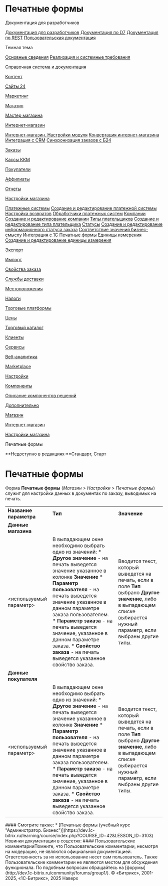 # Печатные формы

Документация для разработчиков

[Документация для разработчиков](https://dev.1c-bitrix.ru/api_help/)
[Документация по D7](https://dev.1c-bitrix.ru/api_d7/)
[Документация по REST](https://dev.1c-bitrix.ru/rest_help/)
[Пользовательская документация](https://dev.1c-bitrix.ru/user_help/)

Темная тема

[Основные сведения](/user_help/index.php)
[Реализация и системные требования](/user_help/reqintro.php)

[Справочная система и документация](/user_help/help/index.php)

[Контент](/user_help/content/index.php)

[Сайты 24](/user_help/sites24/index.php)

[Маркетинг](/user_help/marketing/index.php)

[Магазин](/user_help/store/index.php)

[Мастер магазина](/user_help/store/storeassist.php)

[Интернет-магазин](/user_help/store/sale/index.php)

[Интернет-магазин. Настройки модуля](/user_help/store/sale/settings_sale.php)
[Конвертация интернет-магазина](/user_help/store/sale/sale_converter.php)
[Интеграция с CRM](/user_help/store/sale/sale_crm.php)
[Синхронизация заказов с Б24](/user_help/store/sale/sale_order_crm.php)

[Заказы](/user_help/store/sale/orders/index.php)

[Кассы ККМ](/user_help/store/sale/cashbox/index.php)

[Покупатели](/user_help/store/sale/user_accounts/index.php)

[Аффилиаты](/user_help/store/sale/affiliates/index.php)

[Отчеты](/user_help/store/sale/statistic/index.php)

[Настройки магазина](/user_help/store/sale/settings/index.php)

[Платежные системы](/user_help/store/sale/settings/sale_pay_system.php)
[Создание и редактирование платежной системы](/user_help/store/sale/settings/sale_pay_system_edit.php)
[Настройка возвратов](/user_help/store/sale/settings/sale_ps_handler_refund.php)
[Обработчики платежных систем](/user_help/store/sale/settings/sale_pay_system_file.php)
[Компании](/user_help/store/sale/settings/sale_company.php)
[Создание и редактирование компании](/user_help/store/sale/settings/sale_company_edit.php)
[Типы плательщиков](/user_help/store/sale/settings/sale_person_type.php)
[Создание и редактирование типа плательщика](/user_help/store/sale/settings/sale_person_type_edit.php)
[Статусы](/user_help/store/sale/settings/sale_status.php)
[Создание и редактирование информационного статуса заказа](/user_help/store/sale/settings/sale_status_edit.php)
[Соответствие значений бизнес-смыслу](/user_help/store/sale/settings/sale_business_value.php)
[Интеграция с 1С](/user_help/store/sale/settings/1c_admin.php)
[Печатные формы](/user_help/store/sale/settings/print_form.php)
[Единицы измерения](/user_help/store/sale/settings/cat_measure_list.php)
[Создание и редактирование единицы измерения](/user_help/store/sale/settings/cat_measure_edit.php)

[Экспорт](/user_help/store/sale/settings/export/index.php)

[Импорт](/user_help/store/sale/settings/import/index.php)

[Свойства заказа](/user_help/store/sale/settings/order_props/index.php)

[Службы доставки](/user_help/store/sale/settings/delivery/index.php)

[Местоположения](/user_help/store/sale/settings/location2/index.php)

[Налоги](/user_help/store/sale/settings/tax/index.php)

[Торговые платформы](/user_help/store/sale/settings/trandingplatforms/index.php)

[Цены](/user_help/store/sale/settings/prices/index.php)

[Торговый каталог](/user_help/store/catalog/index.php)

[Клиенты](/user_help/clients/index.php)

[Сервисы](/user_help/service/index.php)

[Веб-аналитика](/user_help/statistic/index.php)

[Marketplace](/user_help/marketplace/index.php)

[Настройки](/user_help/settings/index.php)

[Компоненты](/user_help/components/index.php)

[Описание компонентов решений](/user_help/description_decisions/index.php)

[Дополнительно](/user_help/additional/index.php)

[Магазин](/user_help/store/index.php)

[Интернет-магазин](/user_help/store/sale/index.php)

[Настройки магазина](/user_help/store/sale/settings/index.php)

Печатные формы

**Недоступно в редакциях:**Стандарт, Старт

# Печатные формы

Форма **Печатные формы** (*Магазин > Настройки > Печатные формы*) служит для настройки данных в документах по заказу, выводимых на печать.

|  |  |  |
| --- | --- | --- |
| **Название параметра** | **Тип** | **Значение** |
| **Данные магазина** | | |
| <используемый параметр> | В выпадающем окне необходимо выбрать одно из значений:  * **Другое значение** - на печать выведется значение указанное в колонке **Значение** * **Параметр пользователя** - на печать выведется значение указанное в данном параметре заказа пользователем. * **Параметр заказа** - на печать выведется значение, указанное в данном параметре заказа. * **Свойство заказа** - на печать выведется указанное свойство заказа. | Вводится текст, который выведется на печать, если в поле **Тип** выбрано **Другое значение**, либо в выпадающем списке выбирается нужный параметр, если выбраны другие типы. |
| **Данные покупателя** | | |
| <используемый параметр> | В выпадающем окне необходимо выбрать одно из значений:  * **Другое значение** - на печать выведется значение указанное в колонке **Значение** * **Параметр пользователя** - на печать выведется значение указанное в данном параметре заказа пользователем. * **Параметр заказа** - на печать выведется значение, указанное в данном параметре заказа. * **Свойство заказа** - на печать выведется указанное свойство заказа. | Вводится текст, который выведется на печать, если в поле **Тип** выбрано **Другое значение**, либо в выпадающем списке выбирается нужный параметр, если выбраны другие типы. |

<!--
<h4>Кнопки управления

| Кнопка | Описание |
| --- | --- |
| Сохранить | Сохранение изменений, выполненных на данной странице. |
| Применить | Сохранение внесённых изменений. Продолжение настройки форм. |
| Отменить | Отмена внесённых изменений. Возврат первоначальных значений параметров. |

--!>

#### Смотрите также:

* [Печатные формы (учебный курс "Администратор. Бизнес")](https://dev.1c-bitrix.ru/learning/course/index.php?COURSE_ID=42&LESSON_ID=3103)

Новинки документации в соцсетях:

#### Пользовательские комментарииПомните, что Пользовательские комментарии, несмотря на модерацию, не являются официальной документацией. Ответственность за их использование несет сам пользователь. Также Пользовательские комментарии не являются местом для обсуждения функционала. По подобным вопросам обращайтесь на [форумы](http://dev.1c-bitrix.ru/community/forums/group1/).

© «Битрикс», 2001-2025, «1С-Битрикс», 2025

Наверх